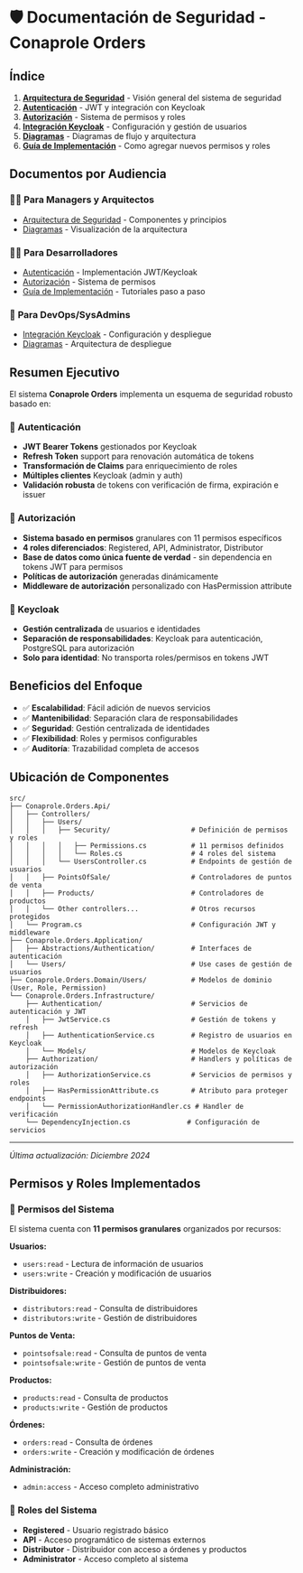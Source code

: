 # 🛡️ Documentación de Seguridad - Conaprole Orders

## Índice

1. [**Arquitectura de Seguridad**](./architecture.md) - Visión general del sistema de seguridad
2. [**Autenticación**](./authentication.md) - JWT y integración con Keycloak
3. [**Autorización**](./authorization.md) - Sistema de permisos y roles
4. [**Integración Keycloak**](./keycloak-integration.md) - Configuración y gestión de usuarios
5. [**Diagramas**](./diagrams.md) - Diagramas de flujo y arquitectura
6. [**Guía de Implementación**](./implementation-guide.md) - Como agregar nuevos permisos y roles

## Documentos por Audiencia

### 👨‍💼 **Para Managers y Arquitectos**
- [Arquitectura de Seguridad](./architecture.md) - Componentes y principios
- [Diagramas](./diagrams.md) - Visualización de la arquitectura

### 👨‍💻 **Para Desarrolladores**  
- [Autenticación](./authentication.md) - Implementación JWT/Keycloak
- [Autorización](./authorization.md) - Sistema de permisos
- [Guía de Implementación](./implementation-guide.md) - Tutoriales paso a paso

### 🔧 **Para DevOps/SysAdmins**
- [Integración Keycloak](./keycloak-integration.md) - Configuración y despliegue
- [Diagramas](./diagrams.md) - Arquitectura de despliegue

## Resumen Ejecutivo

El sistema **Conaprole Orders** implementa un esquema de seguridad robusto basado en:

### 🔐 Autenticación
- **JWT Bearer Tokens** gestionados por Keycloak
- **Refresh Token** support para renovación automática de tokens
- **Transformación de Claims** para enriquecimiento de roles
- **Múltiples clientes** Keycloak (admin y auth)
- **Validación robusta** de tokens con verificación de firma, expiración e issuer

### 🛂 Autorización  
- **Sistema basado en permisos** granulares con 11 permisos específicos
- **4 roles diferenciados**: Registered, API, Administrator, Distributor
- **Base de datos como única fuente de verdad** - sin dependencia en tokens JWT para permisos
- **Políticas de autorización** generadas dinámicamente
- **Middleware de autorización** personalizado con HasPermission attribute

### 🔗 Keycloak
- **Gestión centralizada** de usuarios e identidades
- **Separación de responsabilidades**: Keycloak para autenticación, PostgreSQL para autorización
- **Solo para identidad**: No transporta roles/permisos en tokens JWT

## Beneficios del Enfoque

- ✅ **Escalabilidad**: Fácil adición de nuevos servicios
- ✅ **Mantenibilidad**: Separación clara de responsabilidades  
- ✅ **Seguridad**: Gestión centralizada de identidades
- ✅ **Flexibilidad**: Roles y permisos configurables
- ✅ **Auditoría**: Trazabilidad completa de accesos

## Ubicación de Componentes

```
src/
├── Conaprole.Orders.Api/
│   ├── Controllers/
│   │   ├── Users/
│   │   │   ├── Security/                    # Definición de permisos y roles
│   │   │   │   ├── Permissions.cs           # 11 permisos definidos
│   │   │   │   └── Roles.cs                 # 4 roles del sistema
│   │   │   └── UsersController.cs           # Endpoints de gestión de usuarios
│   │   ├── PointsOfSale/                    # Controladores de puntos de venta
│   │   ├── Products/                        # Controladores de productos
│   │   └── Other controllers...             # Otros recursos protegidos
│   └── Program.cs                           # Configuración JWT y middleware
├── Conaprole.Orders.Application/
│   ├── Abstractions/Authentication/         # Interfaces de autenticación
│   └── Users/                               # Use cases de gestión de usuarios
├── Conaprole.Orders.Domain/Users/           # Modelos de dominio (User, Role, Permission)
└── Conaprole.Orders.Infrastructure/
    ├── Authentication/                      # Servicios de autenticación y JWT
    │   ├── JwtService.cs                    # Gestión de tokens y refresh
    │   ├── AuthenticationService.cs         # Registro de usuarios en Keycloak
    │   └── Models/                          # Modelos de Keycloak
    ├── Authorization/                       # Handlers y políticas de autorización
    │   ├── AuthorizationService.cs          # Servicios de permisos y roles
    │   ├── HasPermissionAttribute.cs        # Atributo para proteger endpoints
    │   └── PermissionAuthorizationHandler.cs # Handler de verificación
    └── DependencyInjection.cs              # Configuración de servicios
```

---

*Última actualización: Diciembre 2024*

## Permisos y Roles Implementados

### 🔑 Permisos del Sistema
El sistema cuenta con **11 permisos granulares** organizados por recursos:

**Usuarios:**
- `users:read` - Lectura de información de usuarios
- `users:write` - Creación y modificación de usuarios

**Distribuidores:**
- `distributors:read` - Consulta de distribuidores
- `distributors:write` - Gestión de distribuidores

**Puntos de Venta:**
- `pointsofsale:read` - Consulta de puntos de venta
- `pointsofsale:write` - Gestión de puntos de venta

**Productos:**
- `products:read` - Consulta de productos
- `products:write` - Gestión de productos

**Órdenes:**
- `orders:read` - Consulta de órdenes
- `orders:write` - Creación y modificación de órdenes

**Administración:**
- `admin:access` - Acceso completo administrativo

### 👥 Roles del Sistema
- **Registered** - Usuario registrado básico
- **API** - Acceso programático de sistemas externos
- **Distributor** - Distribuidor con acceso a órdenes y productos
- **Administrator** - Acceso completo al sistema